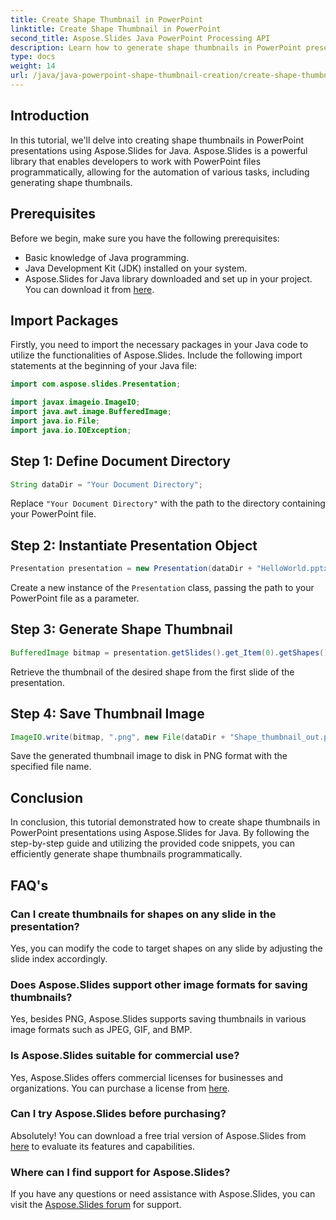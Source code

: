 ```yaml
---
title: Create Shape Thumbnail in PowerPoint
linktitle: Create Shape Thumbnail in PowerPoint
second_title: Aspose.Slides Java PowerPoint Processing API
description: Learn how to generate shape thumbnails in PowerPoint presentations using Aspose.Slides for Java. Step-by-step guide provided.
type: docs
weight: 14
url: /java/java-powerpoint-shape-thumbnail-creation/create-shape-thumbnail-powerpoint/
---
```

## Introduction
In this tutorial, we'll delve into creating shape thumbnails in PowerPoint presentations using Aspose.Slides for Java. Aspose.Slides is a powerful library that enables developers to work with PowerPoint files programmatically, allowing for the automation of various tasks, including generating shape thumbnails.
## Prerequisites
Before we begin, make sure you have the following prerequisites:
- Basic knowledge of Java programming.
- Java Development Kit (JDK) installed on your system.
- Aspose.Slides for Java library downloaded and set up in your project. You can download it from [here](https://releases.aspose.com/slides/java/).

## Import Packages
Firstly, you need to import the necessary packages in your Java code to utilize the functionalities of Aspose.Slides. Include the following import statements at the beginning of your Java file:
```java
import com.aspose.slides.Presentation;

import javax.imageio.ImageIO;
import java.awt.image.BufferedImage;
import java.io.File;
import java.io.IOException;
```
## Step 1: Define Document Directory
```java
String dataDir = "Your Document Directory";
```
Replace `"Your Document Directory"` with the path to the directory containing your PowerPoint file.
## Step 2: Instantiate Presentation Object
```java
Presentation presentation = new Presentation(dataDir + "HelloWorld.pptx");
```
Create a new instance of the `Presentation` class, passing the path to your PowerPoint file as a parameter.
## Step 3: Generate Shape Thumbnail
```java
BufferedImage bitmap = presentation.getSlides().get_Item(0).getShapes().get_Item(0).getThumbnail();
```
Retrieve the thumbnail of the desired shape from the first slide of the presentation.
## Step 4: Save Thumbnail Image
```java
ImageIO.write(bitmap, ".png", new File(dataDir + "Shape_thumbnail_out.png"));
```
Save the generated thumbnail image to disk in PNG format with the specified file name.

## Conclusion
In conclusion, this tutorial demonstrated how to create shape thumbnails in PowerPoint presentations using Aspose.Slides for Java. By following the step-by-step guide and utilizing the provided code snippets, you can efficiently generate shape thumbnails programmatically.

## FAQ's
### Can I create thumbnails for shapes on any slide in the presentation?
Yes, you can modify the code to target shapes on any slide by adjusting the slide index accordingly.
### Does Aspose.Slides support other image formats for saving thumbnails?
Yes, besides PNG, Aspose.Slides supports saving thumbnails in various image formats such as JPEG, GIF, and BMP.
### Is Aspose.Slides suitable for commercial use?
Yes, Aspose.Slides offers commercial licenses for businesses and organizations. You can purchase a license from [here](https://purchase.aspose.com/buy).
### Can I try Aspose.Slides before purchasing?
Absolutely! You can download a free trial version of Aspose.Slides from [here](https://releases.aspose.com/) to evaluate its features and capabilities.
### Where can I find support for Aspose.Slides?
If you have any questions or need assistance with Aspose.Slides, you can visit the [Aspose.Slides forum](https://forum.aspose.com/c/slides/11) for support.
